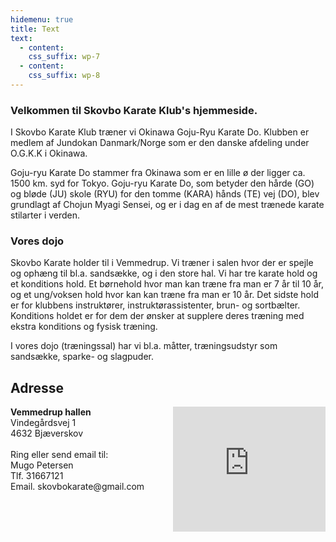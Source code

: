 ```yaml
---
hidemenu: true
title: Text
text:
  - content: 
    css_suffix: wp-7
  - content: 
    css_suffix: wp-8
---
```

### Velkommen til Skovbo Karate Klub's hjemmeside.

I Skovbo Karate Klub træner vi Okinawa Goju-Ryu Karate Do. Klubben er medlem af Jundokan Danmark/Norge som er den danske afdeling under O.G.K.K i Okinawa.

Goju-ryu Karate Do stammer fra Okinawa som er en lille ø der ligger ca. 1500 km. syd for Tokyo. Goju-ryu Karate Do, som betyder den hårde (GO) og bløde (JU) skole (RYU) for den tomme (KARA) hånds (TE) vej (DO), blev grundlagt af Chojun Myagi Sensei, og er i dag en af de mest trænede karate stilarter i verden.


### Vores dojo

Skovbo Karate holder til i Vemmedrup. Vi træner i salen hvor der er spejle og ophæng til bl.a. sandsække, og i den store hal. Vi har tre karate hold og et konditions hold. Et børnehold hvor man kan træne fra man er 7 år til 10 år, og et ung/voksen hold hvor kan kan træne fra man er 10 år. Det sidste hold er for klubbens instruktører, instruktørassistenter, brun- og sortbælter. Konditions holdet er for dem der ønsker at supplere deres træning med ekstra konditions og fysisk træning. 

I vores dojo (træningssal) har vi bl.a. måtter, træningsudstyr som sandsække, sparke- og slagpuder. 

## Adresse
<div style="display:flex;flex-direction:row">
<div style="flex: 1 0 260px">
<strong>Vemmedrup hallen</strong><br>
Vindegårdsvej 1<br>
4632 Bjæverskov<br>
<br>
Ring eller send email til:<br>
Mugo Petersen<br>
Tlf. 31667121<br>
Email. skovbokarate@gmail.com


</div>
<div style="flex: 1 1 auto;position: relative;width: 80%;height:200px">
<iframe src="https://www.google.com/maps/embed?pb=!1m18!1m12!1m3!1d2262.092215119687!2d12.0544291!3d55.46105910000001!2m3!1f0!2f0!3f0!3m2!1i1024!2i768!4f13.1!3m3!1m2!1s0x4652f259089ed95b%3A0x6dcf7cba727dc141!2sSkovbo+Karate+Klub!5e0!3m2!1sda!2sus!4v1501323649818" frameborder="0" style="border:0;  position: absolute;  top:0;  left: 0;  width: 100%; height: 100%;" allowfullscreen></iframe>
</div></div>
